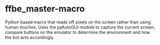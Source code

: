 # ffbe_master-macro
Python based macro that reads off pixels on the screen rather than using human touches. Uses the pyAutoGUI module to capture the current screen, compare buttons on the emulator to determine the environment and how the bot acts accordingly.
